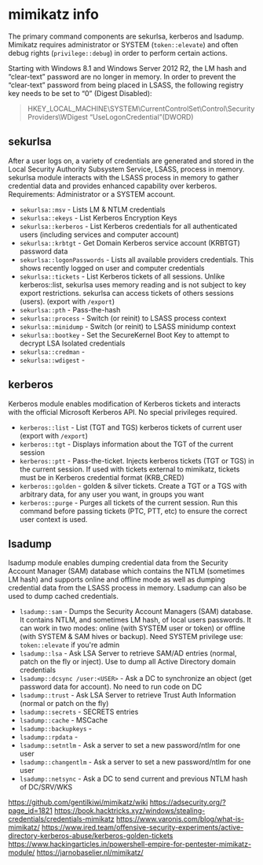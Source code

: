 # mimikatz info
The primary command components are sekurlsa, kerberos and lsadump. Mimikatz requires administrator or SYSTEM (`token::elevate`) and often debug rights (`privilege::debug`) in order to perform certain actions. 

Starting with Windows 8.1 and Windows Server 2012 R2, the LM hash and “clear-text” password are no longer in memory. In order to prevent the “clear-text” password from being placed in LSASS, the following registry key needs to be set to “0” (Digest Disabled):
> HKEY_LOCAL_MACHINE\SYSTEM\CurrentControlSet\Control\SecurityProviders\WDigest “UseLogonCredential”(DWORD)

## sekurlsa
After a user logs on, a variety of credentials are generated and stored in the Local Security Authority Subsystem Service, LSASS, process in memory. sekurlsa module interacts with the LSASS process in memory to gather credential data and provides enhanced capability over kerberos. Requirements: Administrator or a SYSTEM account.
* `sekurlsa::msv` - Lists LM & NTLM credentials
* `sekurlsa::ekeys` - List Kerberos Encryption Keys
* `sekurlsa::kerberos` - List Kerberos credentials for all authenticated users (including services and computer account)
* `sekurlsa::krbtgt` - Get Domain Kerberos service account (KRBTGT) password data
* `sekurlsa::logonPasswords` - Lists all available providers credentials. This shows recently logged on user and computer credentials
* `sekurlsa::tickets` - List Kerberos tickets of all sessions. Unlike kerberos::list, sekurlsa uses memory reading and is not subject to key export restrictions. sekurlsa can access tickets of others sessions (users). (export with `/export`)
* `sekurlsa::pth` - Pass-the-hash
* `sekurlsa::process` - Switch (or reinit) to LSASS process context
* `sekurlsa::minidump` - Switch (or reinit) to LSASS minidump context
* `sekurlsa::bootkey` - Set the SecureKernel Boot Key to attempt to decrypt LSA Isolated credentials
* `sekurlsa::credman` - 
* `sekurlsa::wdigest` - 

## kerberos
Kerberos module enables modification of Kerberos tickets and interacts with the official Microsoft Kerberos API. No special privileges required.
* `kerberos::list` - List (TGT and TGS) kerberos tickets of current user (export with `/export`)
* `kerberos::tgt` - Displays information about the TGT of the current session
* `kerberos::ptt` - Pass-the-ticket. Injects kerberos tickets (TGT or TGS) in the current session. If used with tickets external to mimikatz, tickets must be in Kerberos credential format (KRB_CRED)
* `kerberos::golden` - golden & silver tickets. Create a TGT or a TGS with arbitrary data, for any user you want, in groups you want
* `kerberos::purge` - Purges all tickets of the current session. Run this command before passing tickets (PTC, PTT, etc) to ensure the correct user context is used.

## lsadump
lsadump module enables dumping credential data from the Security Account Manager (SAM) database which contains the NTLM (sometimes LM hash) and supports online and offline mode as well as dumping credential data from the LSASS process in memory. Lsadump can also be used to dump cached credentials.
* `lsadump::sam` - Dumps the Security Account Managers (SAM) database. It contains NTLM, and sometimes LM hash, of local users passwords. It can work in two modes: online (with SYSTEM user or token) or offline (with SYSTEM & SAM hives or backup). Need SYSTEM privilege use: `token::elevate` if you're admin
* `lsadump::lsa` - Ask LSA Server to retrieve SAM/AD entries (normal, patch on the fly or inject). Use to dump all Active Directory domain credentials
* `lsadump::dcsync /user:<USER>` - Ask a DC to synchronize an object (get password data for account). No need to run code on DC
* `lsadump::trust` - Ask LSA Server to retrieve Trust Auth Information (normal or patch on the fly)
* `lsadump::secrets` - SECRETS entries
* `lsadump::cache` - MSCache
* `lsadump::backupkeys` - 
* `lsadump::rpdata` - 
* `lsadump::setntlm` - Ask a server to set a new password/ntlm for one user
* `lsadump::changentlm` - Ask a server to set a new password/ntlm for one user
* `lsadump::netsync` - Ask a DC to send current and previous NTLM hash of DC/SRV/WKS

https://github.com/gentilkiwi/mimikatz/wiki
https://adsecurity.org/?page_id=1821
https://book.hacktricks.xyz/windows/stealing-credentials/credentials-mimikatz
https://www.varonis.com/blog/what-is-mimikatz/
https://www.ired.team/offensive-security-experiments/active-directory-kerberos-abuse/kerberos-golden-tickets
https://www.hackingarticles.in/powershell-empire-for-pentester-mimikatz-module/
https://jarnobaselier.nl/mimikatz/